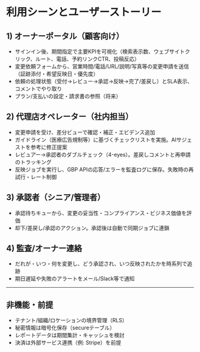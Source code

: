 # 利用シーンとユーザーストーリー

## 1) オーナーポータル（顧客向け）

- サインイン後、期間指定で主要KPIを可視化（検索表示数、ウェブサイトクリック、ルート、電話、予約リンクCTR、投稿反応）
- 変更依頼フォームから、営業時間/電話/URL/説明/写真等の変更申請を送信（証跡添付・希望反映日・優先度）
- 依頼の処理状態（受付→レビュー→承認→反映→完了/差戻し）とSLA表示、コメントでやり取り
- プラン/支払いの設定・請求書の参照（将来）

## 2) 代理店オペレーター（社内担当）

- 変更申請を受け、差分ビューで確認・補正・エビデンス追加
- ガイドライン（医療広告規制等）に基づくチェックリストを実施。AIサジェストを参考に修正提案
- レビュアー→承認者のダブルチェック（4-eyes）。差戻しコメントと再申請のトラッキング
- 反映ジョブを実行し、GBP APIの応答/エラーを監査ログに保存。失敗時の再試行・レート制御

## 3) 承認者（シニア/管理者）

- 承認待ちキューから、変更の妥当性・コンプライアンス・ビジネス価値を評価
- 却下/差戻し/承認のアクション。承認後は自動で同期ジョブに連鎖

## 4) 監査/オーナー連絡

- だれが・いつ・何を変更し、どう承認され、いつ反映されたかを時系列で追跡
- 期日遅延や失敗のアラートをメール/Slack等で通知

---

## 非機能・前提

- テナント/組織/ロケーションの境界管理（RLS）
- 秘密情報は暗号化保存（secureテーブル）
- レポートデータは期間集計・キャッシュを検討
- 決済は外部サービス連携（例: Stripe）を前提

